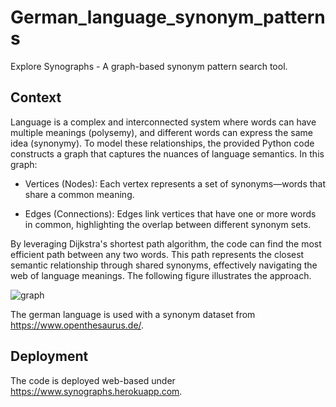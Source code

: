 # German_language_synonym_patterns

Explore Synographs - A graph-based synonym pattern search tool.

## Context

Language is a complex and interconnected system where words can have multiple meanings (polysemy), and different words can express the same idea (synonymy). To model these relationships, the provided Python code constructs a graph that captures the nuances of language semantics. In this graph:

- Vertices (Nodes): Each vertex represents a set of synonyms—words that share a common meaning.

- Edges (Connections): Edges link vertices that have one or more words in common, highlighting the overlap between different synonym sets.

By leveraging Dijkstra's shortest path algorithm, the code can find the most efficient path between any two words. This path represents the closest semantic relationship through shared synonyms, effectively navigating the web of language meanings. 
The following figure illustrates the approach.

![graph](explaination_draw.png)

The german language is used with a synonym dataset from https://www.openthesaurus.de/.

## Deployment

The code is deployed web-based under https://www.synographs.herokuapp.com. 

